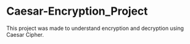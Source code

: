 # Caesar-Encryption_Project
This project was made to understand encryption and decryption using Caesar Cipher.
